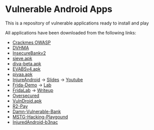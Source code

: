# Vulnerable Android Apps

This is a repository of vulnerable applications ready to install and play

All applications have been downloaded from the following links:

* [Crackmes OWASP](https://github.com/OWASP/owasp-mstg/tree/master/Crackmes)
* [DVHMA](https://github.com/logicalhacking/DVHMA)
* [InsecureBankv2](https://github.com/dineshshetty/Android-InsecureBankv2)
* [sieve.apk](https://labs.f-secure.com/tools/drozer/)
* [diva-beta.apk](https://github.com/payatu/diva-android)
* [EVABSv4.apk](https://github.com/abhi-r3v0/EVABS)
* [pivaa.apk](https://github.com/htbridge/pivaa)
* [InjureAndroid](https://github.com/B3nac/InjuredAndroid) &#8594; [Slides](https://docs.google.com/presentation/d/15bi5pndttfCzMEMw8GT2oCHCJvHx_a8YszkkSMtp_jE/mobilepresent#slide=id.p11) &#8594; [Youtube](https://www.youtube.com/watch?v=AqVMfZAboCg)
* [Frida-Demo](https://github.com/t0thkr1s/frida/releases) &#8594; [Lab](https://medium.com/infosec-adventures/introduction-to-frida-5a3f51595ca1)
* [FridaLab](https://rossmarks.uk/blog/fridalab/) &#8594; [Writeup](https://www.shielder.it/blog/fridalab-writeup/)
* [Oversecured](https://github.com/oversecured/ovaa)
* [VulnDroid.apk](https://github.com/mihir-shah99/VulnDroid)
* [R2-Pay](https://enovella.github.io/android/reverse/2020/09/03/r2pay-android-crackmes-radare2con.html)
* [Damn-Vulnerable-Bank](https://github.com/rewanth1997/Damn-Vulnerable-Bank)
* [MSTG-Hacking-Playgound](https://github.com/OWASP/MSTG-Hacking-Playground)
* [InjuredAndroid-b3nac](https://github.com/B3nac/InjuredAndroid)
